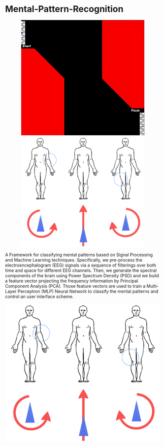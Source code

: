 # Mental-Pattern-Recognition

<p align="center">
<img width="400" src="Files/Application%20Example.gif" alt="color picker" />
<img src="Files/mental_control_scheme.png" width=400>
</p>

A Framework for classifying mental patterns based on Signal Processing and Machine Learning techniques.
Specifically, we pre-process the electroencephalogram (EEG) signals via a sequence of filterings over both time and space for different EEG channels. Then, we generate the spectral components of the brain using Power Spectrum Density (PSD) and we build a feature vector projecting the frequency information by Principal Component Analysis (PCA). Those feature vectors are used to train a Multi-Layer Perceptron (MLP) Neural Network to classify the mental patterns and control an user interface scheme.

<p align="center">
<img src="Files/mental_control_scheme.png" width=500>
</p>
